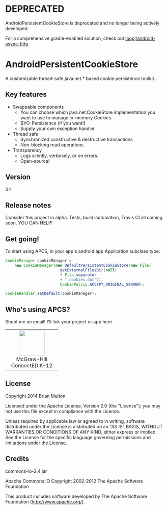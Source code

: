 # DEPRECATED

AndroidPersistentCookieStore is deprecated and no longer being actively developed.

For a comprehensive gradle-enabled solution, check out [loopj/android-async-http](https://github.com/loopj/android-async-http).

AndroidPersistentCookieStore
=========

A customizable thread-safe java.net.* based cookie persistence toolkit.

Key features
--
  - Swappable components
    * You can choose which java.net.CookieStore implementation you want to use to manage in-memory Cookies.
    * BYO-Persistence (if you want!)
    * Supply your own exception handler
  - Thread safe
    * Synchronized constructive & destructive transactions
    * Non-blocking read operations
  - Transparency
    * Logs silently, verbosely, or on errors.
    * Open-source!

Version
--
0.1

Release notes
--
Consider this project in alpha. Tests, build-automation, Travis CI all coming soon. YOU CAN HELP!

Get going!
--
To start using APCS, in your app's android.app.Application subclass type:
```java
CookieManager cookieManager = 
    new CookieManager(new DefaultPersistentCookieStore(new File(
                        getExternalFilesDir(null)
                        + File.separator
                        + ".cookies.dat")),
                        CookiePolicy.ACCEPT_ORIGINAL_SERVER);

CookieHandler.setDefault(cookieManager);
```

Who's using APCS?
--
Shoot me an email! I'll link your project or app here.

<table>
    <tr>
        <td width="150" align="center">
            <a title="McGraw-Hill ConnectED K-12" href="https://play.google.com/store/apps/details?id=com.mheducation.cedmobile&hl=en" rel="nofollow"><img src="http://i.imgur.com/o0qKBK4.png" width="80" height="80"></a>
            <br>
            McGraw-Hill ConnectED K-12
        </td>
    </tr>
</table>

License
--
   Copyright 2014 Brian Melton

   Licensed under the Apache License, Version 2.0 (the "License");
   you may not use this file except in compliance with the License.

   Unless required by applicable law or agreed to in writing, software
   distributed under the License is distributed on an "AS IS" BASIS,
   WITHOUT WARRANTIES OR CONDITIONS OF ANY KIND, either express or implied.
   See the License for the specific language governing permissions and
   limitations under the License.

Credits
--
commons-io-2.4.jar

Apache Commons IO
Copyright 2002-2012 The Apache Software Foundation

This product includes software developed by 
The Apache Software Foundation (http://www.apache.org/).
